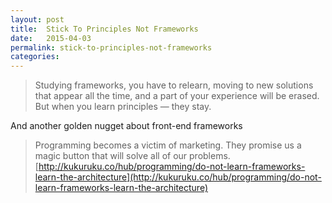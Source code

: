 ```yaml
---
layout: post
title:  Stick To Principles Not Frameworks
date:   2015-04-03
permalink: stick-to-principles-not-frameworks
categories:
---
```


> Studying frameworks, you have to relearn, moving to new solutions that appear all the time, and a part of your experience will be erased. But when you learn principles — they stay.

And another golden nugget about front-end frameworks

> Programming becomes a victim of marketing. They promise us a magic button that will solve all of our problems.
[http://kukuruku.co/hub/programming/do-not-learn-frameworks-learn-the-architecture](http://kukuruku.co/hub/programming/do-not-learn-frameworks-learn-the-architecture)
